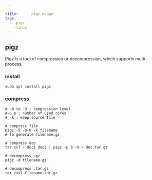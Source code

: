 ```yaml
---

title:      pigz usage
tags:
    -pigz
    -linux
---
```


## pigz

Pigz is a tool of compression or decompression, which supports multi-process.

### install

```
sudo apt install pigz
```

### compress

```
# -0 to -9 : compression level
#-p n : number of used cores
# -k : keep source file

# compress file
pigz -5 -p 8 -k filename
# to generate filename.gz

# compress doc
tar cvf - doc1 doc2 | pigz -p 8 -k > doc.tar.gz

# decompress .gz
pigz -d filename.gz

# decompress .tar.gz
tar zxvf filename.tar.gz

```